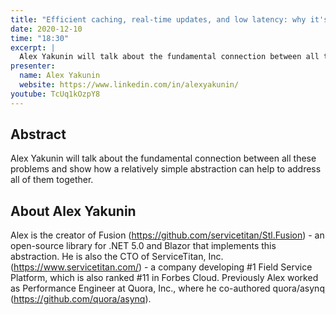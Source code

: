 ```yaml
---
title: "Efficient caching, real-time updates, and low latency: why it's a package and how do I get one?"
date: 2020-12-10
time: "18:30"
excerpt: |
  Alex Yakunin will talk about the fundamental connection between all these problems and show how a relatively simple abstraction can help to address all of them together.
presenter:
  name: Alex Yakunin
  website: https://www.linkedin.com/in/alexyakunin/
youtube: TcUq1kOzpY8
---
```


## Abstract

Alex Yakunin will talk about the fundamental connection between all these problems and show how a relatively simple abstraction can help to address all of them together.

## About Alex Yakunin

Alex is the creator of Fusion (<https://github.com/servicetitan/Stl.Fusion>) - an open-source library for .NET 5.0 and Blazor that implements this abstraction. He is also the CTO of ServiceTitan, Inc. (<https://www.servicetitan.com/>) - a company developing #1 Field Service Platform, which is also ranked #11 in Forbes Cloud. Previously Alex worked as Performance Engineer at Quora, Inc., where he co-authored quora/asynq (<https://github.com/quora/asynq>).
